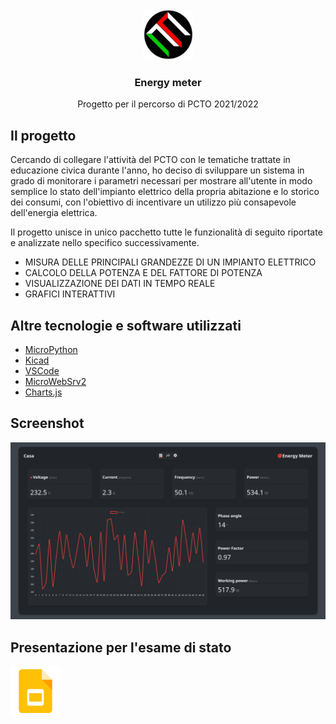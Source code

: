 <div id="top"></div>
<!-- PROJECT LOGO -->
<br />
<div align="center">
  <a href="https://github.com/gabrielebarola/Energy-Meter-progetto-PCTO/">
    <img src="images/logo.jpg" alt="Logo" width="80" height="80">
  </a>

<h3 align="center">Energy meter</h3>

  <p align="center">
    Progetto per il percorso di PCTO 2021/2022
  </p>
</div>

<!-- ABOUT THE PROJECT -->
## Il progetto

Cercando di collegare l'attività del PCTO con le tematiche trattate in educazione civica durante l'anno, ho deciso di sviluppare un sistema in grado di monitorare i parametri necessari per mostrare all'utente in modo semplice lo stato dell'impianto elettrico della propria abitazione e lo storico dei consumi, con l'obiettivo di incentivare un utilizzo più consapevole dell'energia elettrica.

Il progetto unisce in unico pacchetto tutte le funzionalità di seguito riportate e analizzate nello specifico successivamente.

* MISURA DELLE PRINCIPALI GRANDEZZE DI UN IMPIANTO ELETTRICO
* CALCOLO DELLA POTENZA E DEL FATTORE DI POTENZA
* VISUALIZZAZIONE DEI DATI IN TEMPO REALE
* GRAFICI INTERATTIVI

## Altre tecnologie e software utilizzati

* [MicroPython](https://micropython.org/)
* [Kicad](https://www.kicad.org/)
* [VSCode](https://code.visualstudio.com/)
* [MicroWebSrv2](https://github.com/jczic/MicroWebSrv2)
* [Charts.js](https://github.com/chartjs/Chart.js)

## Screenshot

<div align="center">
  <img src="images/screenshot.png" alt="Dashboard">
</div>

## Presentazione per l'esame di stato

<div>
  <a href="">
    <img src="images/slides.png" alt="Clicca per vedere la presentazione" width="80" height="80">
  </a>
</div>
